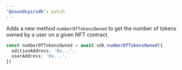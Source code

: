 ```yaml
---
'@soundxyz/sdk': patch
---
```


Adds a new method `numberOfTokensOwned` to get the number of tokens owned by a user on a given NFT contract.

```ts
const numberOfTokensOwned = await sdk.numberOfTokensOwned({
  editionAddress: '0x...',
  userAddress: '0x...',
})
```
